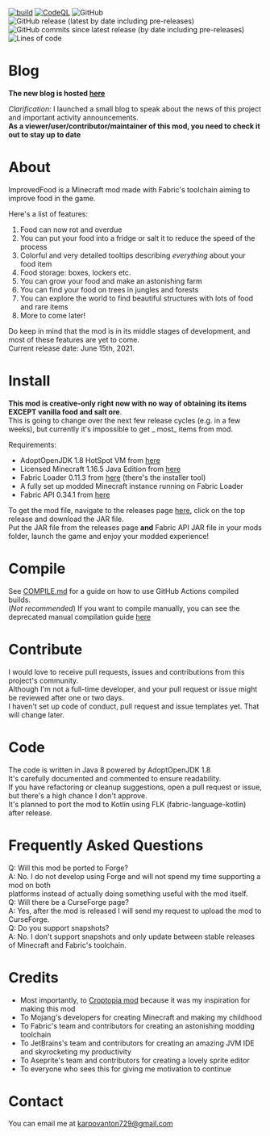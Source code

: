 [![build](https://github.com/RedGrapefruit09/ImprovedFood/actions/workflows/build.yml/badge.svg)](https://github.com/RedGrapefruit09/ImprovedFood/actions/workflows/build.yml)
[![CodeQL](https://github.com/RedGrapefruit09/ImprovedFood/actions/workflows/codeql-analysis.yml/badge.svg)](https://github.com/RedGrapefruit09/ImprovedFood/actions/workflows/codeql-analysis.yml)
![GitHub](https://img.shields.io/github/license/RedGrapefruit09/ImprovedFood?color=blue)
![GitHub release (latest by date including pre-releases)](https://img.shields.io/github/v/release/RedGrapefruit09/ImprovedFood?color=purple&include_prereleases)
![GitHub commits since latest release (by date including pre-releases)](https://img.shields.io/github/commits-since/RedGrapefruit09/ImprovedFood/latest?color=red&include_prereleases)
![Lines of code](https://img.shields.io/tokei/lines/github/RedGrapefruit09/ImprovedFood?color=orange)

# Blog

**The new blog is hosted [here](https://github.com/RedGrapefruit09/ImprovedFood/blob/master/BLOG.md)**

_Clarification:_ I launched a small blog to speak about the news of this project and important activity announcements.  
**As a viewer/user/contributor/maintainer of this mod, you need to check it out to stay up to date**

# About

ImprovedFood is a Minecraft mod made with Fabric's toolchain aiming to improve food in the game.

Here's a list of features:

1. Food can now rot and overdue
2. You can put your food into a fridge or salt it to reduce the speed of the process
3. Colorful and very detailed tooltips describing _everything_ about your food item
4. Food storage: boxes, lockers etc.
5. You can grow your food and make an astonishing farm
6. You can find your food on trees in jungles and forests
7. You can explore the world to find beautiful structures with lots of food and rare items
8. More to come later!

Do keep in mind that the mod is in its middle stages of development, and most of these features are yet to come.  
Current release date: June 15th, 2021.

# Install

**This mod is creative-only right now with no way of obtaining its items EXCEPT vanilla food and salt ore**.  
This is going to change over the next few release cycles (e.g. in a few weeks), but currently it's impossible to get _
most_ items from mod.

Requirements:

- AdoptOpenJDK 1.8 HotSpot VM from [here](https://adoptopenjdk.net/?variant=openjdk8&jvmVariant=hotspot)
- Licensed Minecraft 1.16.5 Java Edition from [here](https://www.minecraft.net/en-us/)
- Fabric Loader 0.11.3 from [here](https://fabricmc.net/use/) (there's the installer tool)
- A fully set up modded Minecraft instance running on Fabric Loader
- Fabric API 0.34.1 from [here](https://www.curseforge.com/minecraft/mc-mods/fabric-api/files)

To get the mod file, navigate to the releases page [here](https://github.com/RedGrapefruit09/ImprovedFood/releases),
click on the top release and download the JAR file.  
Put the JAR file from the releases page <b>and</b> Fabric API JAR file in your mods folder, launch the game and enjoy
your modded experience!

# Compile

See [COMPILE.md](https://github.com/RedGrapefruit09/ImprovedFood/blob/master/COMPILE.md) for a guide on how to use
GitHub Actions compiled builds.  
(_Not recommended_) If you want to compile manually, you can see the deprecated manual compilation
guide [here](https://github.com/RedGrapefruit09/ImprovedFood/blob/master/COMPILE_DEPRECATED.md)

# Contribute

I would love to receive pull requests, issues and contributions from this project's community.  
Although I'm not a full-time developer, and your pull request or issue might be reviewed after one or two days.  
I haven't set up code of conduct, pull request and issue templates yet. That will change later.

# Code

The code is written in Java 8 powered by AdoptOpenJDK 1.8  
It's carefully documented and commented to ensure readability.  
If you have refactoring or cleanup suggestions, open a pull request or issue, but there's a high chance I don't
approve.  
It's planned to port the mod to Kotlin using FLK (fabric-language-kotlin) after release.

# Frequently Asked Questions

Q: Will this mod be ported to Forge?  
A: No. I do not develop using Forge and will not spend my time supporting a mod on both  
platforms instead of actually doing something useful with the mod itself.  
Q: Will there be a CurseForge page?  
A: Yes, after the mod is released I will send my request to upload the mod to CurseForge.  
Q: Do you support snapshots?  
A: No. I don't support snapshots and only update between stable releases of Minecraft and Fabric's toolchain.

# Credits

- Most importantly, to [Croptopia mod](https://github.com/ExcessiveAmountsOfZombies/Croptopia) because it was my inspiration for making this mod
- To Mojang's developers for creating Minecraft and making my childhood
- To Fabric's team and contributors for creating an astonishing modding toolchain
- To JetBrains's team and contributors for creating an amazing JVM IDE and skyrocketing my productivity
- To Aseprite's team and contributors for creating a lovely sprite editor
- To everyone who sees this for giving me motivation to continue

# Contact

You can email me at karpovanton729@gmail.com